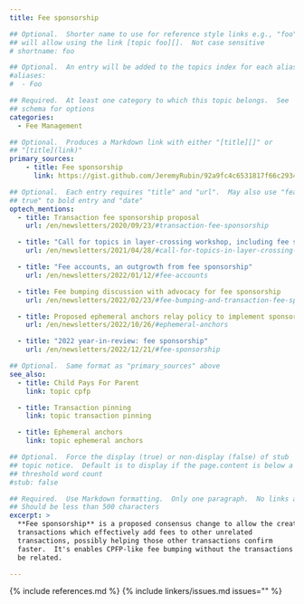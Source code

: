 ```yaml
---
title: Fee sponsorship

## Optional.  Shorter name to use for reference style links e.g., "foo"
## will allow using the link [topic foo][].  Not case sensitive
# shortname: foo

## Optional.  An entry will be added to the topics index for each alias
#aliases:
#  - Foo

## Required.  At least one category to which this topic belongs.  See
## schema for options
categories:
  - Fee Management

## Optional.  Produces a Markdown link with either "[title][]" or
## "[title](link)"
primary_sources:
    - title: Fee sponsorship
      link: https://gist.github.com/JeremyRubin/92a9fc4c6531817f66c2934282e71fdf

## Optional.  Each entry requires "title" and "url".  May also use "feature:
## true" to bold entry and "date"
optech_mentions:
  - title: Transaction fee sponsorship proposal
    url: /en/newsletters/2020/09/23/#transaction-fee-sponsorship

  - title: "Call for topics in layer-crossing workshop, including fee sponsorship"
    url: /en/newsletters/2021/04/28/#call-for-topics-in-layer-crossing-workshop

  - title: "Fee accounts, an outgrowth from fee sponsorship"
    url: /en/newsletters/2022/01/12/#fee-accounts

  - title: Fee bumping discussion with advocacy for fee sponsorship
    url: /en/newsletters/2022/02/23/#fee-bumping-and-transaction-fee-sponsorship

  - title: Proposed ephemeral anchors relay policy to implement sponsorship-like behavior
    url: /en/newsletters/2022/10/26/#ephemeral-anchors

  - title: "2022 year-in-review: fee sponsorship"
    url: /en/newsletters/2022/12/21/#fee-sponsorship

## Optional.  Same format as "primary_sources" above
see_also:
  - title: Child Pays For Parent
    link: topic cpfp

  - title: Transaction pinning
    link: topic transaction pinning

  - title: Ephemeral anchors
    link: topic ephemeral anchors

## Optional.  Force the display (true) or non-display (false) of stub
## topic notice.  Default is to display if the page.content is below a
## threshold word count
#stub: false

## Required.  Use Markdown formatting.  Only one paragraph.  No links allowed.
## Should be less than 500 characters
excerpt: >
  **Fee sponsorship** is a proposed consensus change to allow the creation of
  transactions which effectively add fees to other unrelated
  transactions, possibly helping those other transactions confirm
  faster.  It's enables CPFP-like fee bumping without the transactions needing to
  be related.

---
```


{% include references.md %}
{% include linkers/issues.md issues="" %}

